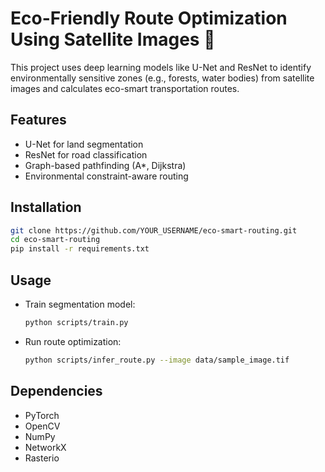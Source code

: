 # Eco-Friendly Route Optimization Using Satellite Images 🌱

This project uses deep learning models like U-Net and ResNet to identify environmentally sensitive zones (e.g., forests, water bodies) from satellite images and calculates eco-smart transportation routes.

## Features

- U-Net for land segmentation
- ResNet for road classification
- Graph-based pathfinding (A*, Dijkstra)
- Environmental constraint-aware routing

## Installation

```bash
git clone https://github.com/YOUR_USERNAME/eco-smart-routing.git
cd eco-smart-routing
pip install -r requirements.txt
```

## Usage

- Train segmentation model:
  ```bash
  python scripts/train.py
  ```

- Run route optimization:
  ```bash
  python scripts/infer_route.py --image data/sample_image.tif
  ```

## Dependencies

- PyTorch
- OpenCV
- NumPy
- NetworkX
- Rasterio
